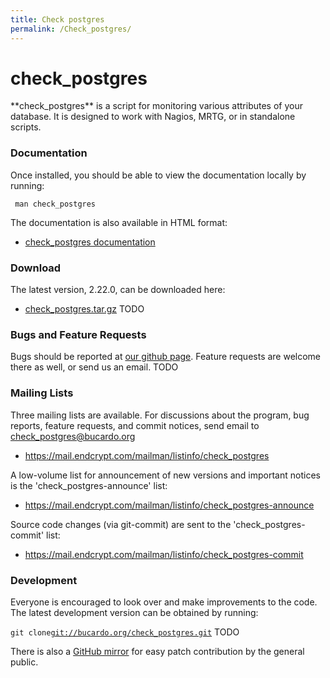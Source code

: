 ```yaml
---
title: Check postgres
permalink: /Check_postgres/
---
```


<h1>
check_postgres

</h1>
**check_postgres** is a script for monitoring various attributes of your database. It is designed to work with Nagios, MRTG, or in standalone scripts.

### Documentation

Once installed, you should be able to view the documentation locally by running:

` man check_postgres`

The documentation is also available in HTML format:

-   [check_postgres documentation](/check_postgres/check_postgres.pl.html)

### Download

The latest version, 2.22.0, can be downloaded here:

-   [check_postgres.tar.gz](http://bucardo.org/downloads/check_postgres-2.22.0.tar.gz) TODO

### Bugs and Feature Requests

Bugs should be reported at [our github page](https://github.com/bucardo/check_postgres/issues). Feature requests are welcome there as well, or send us an email. TODO

### Mailing Lists

Three mailing lists are available. For discussions about the program, bug reports, feature requests, and commit notices, send email to check_postgres@bucardo.org

-   <https://mail.endcrypt.com/mailman/listinfo/check_postgres>

A low-volume list for announcement of new versions and important notices is the 'check_postgres-announce' list:

-   <https://mail.endcrypt.com/mailman/listinfo/check_postgres-announce>

Source code changes (via git-commit) are sent to the 'check_postgres-commit' list:

-   <https://mail.endcrypt.com/mailman/listinfo/check_postgres-commit>

### Development

Everyone is encouraged to look over and make improvements to the code. The latest development version can be obtained by running:

` git clone `[`git://bucardo.org/check_postgres.git`](git://bucardo.org/check_postgres.git) TODO

There is also a [GitHub mirror](http://github.com/bucardo/check_postgres/) for easy patch contribution by the general public.
